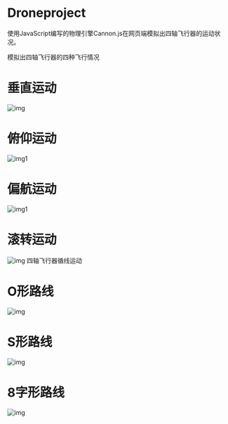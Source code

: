 # Droneproject

使用JavaScript编写的物理引擎Cannon.js在网页端模拟出四轴飞行器的运动状况。

模拟出四轴飞行器的四种飞行情况
# 垂直运动
![img](https://imgur.com/PirOWhg.gif)
# 俯仰运动
![img1](https://imgur.com/lm7OO7y.gif)
# 偏航运动
![img1](https://imgur.com/TuHUB2h.gif)
# 滚转运动
![img](https://imgur.com/Wsw6zvL.gif)
四轴飞行器循线运动
# O形路线
![img](https://imgur.com/TlL0j3e.gif)
# S形路线
![img](https://imgur.com/gSpEjLO.gif)
# 8字形路线
![img](https://imgur.com/WFnpVnW.gif)
